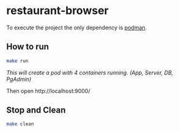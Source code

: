 # restaurant-browser

To execute the project the only dependency is [podman](https://podman.io/).


## How to run

```bash
make run
```

_This will create a pod with 4 containers running. (App, Server, DB, PgAdmin)_

Then open http://localhost:9000/

## Stop and Clean

```bash
make clean
```
